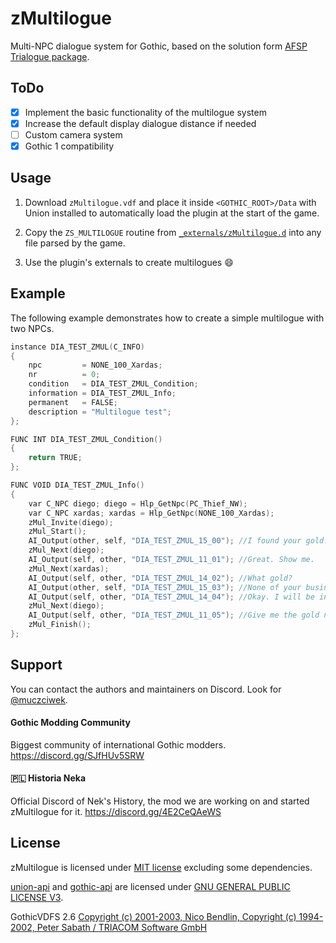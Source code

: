 # zMultilogue
Multi-NPC dialogue system for Gothic, 
based on the solution form [AFSP Trialogue package](https://github.com/Bad-Scientists/AF-Script-Packet/blob/main/Standalone-Packages/G12-Trialogue/trialogue.d).

## ToDo

- [x] Implement the basic functionality of the multilogue system
- [x] Increase the default display dialogue distance if needed
- [ ] Custom camera system
- [x] Gothic 1 compatibility

## Usage
1. Download `zMultilogue.vdf` and place it inside `<GOTHIC_ROOT>/Data` with Union installed to automatically load the plugin at the start of the game.

2. Copy the `ZS_MULTILOGUE` routine from [`_externals/zMultilogue.d`](https://github.com/Silver-Ore-Team/zMultilogue/blob/main/_externals/zMultilogue.d) into any file parsed by the game.

3. Use the plugin's externals to create multilogues :smile:

## Example
The following example demonstrates how to create a simple multilogue with two NPCs.
```cpp
instance DIA_TEST_ZMUL(C_INFO)
{
	npc         = NONE_100_Xardas;
	nr          = 0;
	condition   = DIA_TEST_ZMUL_Condition;
	information = DIA_TEST_ZMUL_Info;
	permanent   = FALSE;
	description = "Multilogue test";
};

FUNC INT DIA_TEST_ZMUL_Condition()
{
	return TRUE;
};

FUNC VOID DIA_TEST_ZMUL_Info()
{
	var C_NPC diego; diego = Hlp_GetNpc(PC_Thief_NW);
	var C_NPC xardas; xardas = Hlp_GetNpc(NONE_100_Xardas);
	zMul_Invite(diego);
	zMul_Start();
	AI_Output(other, self, "DIA_TEST_ZMUL_15_00"); //I found your gold!
	zMul_Next(diego);
	AI_Output(self, other, "DIA_TEST_ZMUL_11_01"); //Great. Show me.
	zMul_Next(xardas);
	AI_Output(self, other, "DIA_TEST_ZMUL_14_02"); //What gold?
	AI_Output(other, self, "DIA_TEST_ZMUL_15_03"); //None of your business.
	AI_Output(self, other, "DIA_TEST_ZMUL_14_04"); //Okay. I will be in the tower.
	zMul_Next(diego);
	AI_Output(self, other, "DIA_TEST_ZMUL_11_05"); //Give me the gold now.
	zMul_Finish();
};
```

## Support

You can contact the authors and maintainers on Discord. 
Look for [@muczciwek](https://discordapp.com/users/667438896594026517).

#### Gothic Modding Community

Biggest community of international Gothic modders.
https://discord.gg/SJfHUv5SRW

#### 🇵🇱 Historia Neka

Official Discord of Nek's History, the mod we are working on and started zMultilogue for it.
https://discord.gg/4E2CeQAeWS


## License

zMultilogue is licensed under [MIT license](LICENSE) excluding some dependencies.

[union-api](https://gitlab.com/union-framework/union-api) and [gothic-api](https://gitlab.com/union-framework/gothic-api) are licensed under [GNU GENERAL PUBLIC LICENSE V3](https://gitlab.com/union-framework/union-api-/blob/main/LICENSE).


GothicVDFS 2.6 [Copyright (c) 2001-2003, Nico Bendlin, Copyright (c) 1994-2002, Peter Sabath / TRIACOM Software GmbH](vdf/License.txt)